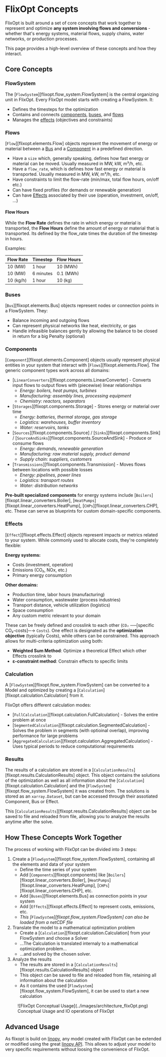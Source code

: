 # FlixOpt Concepts

FlixOpt is built around a set of core concepts that work together to represent and optimize **any system involving flows and conversions** - whether that's energy systems, material flows, supply chains, water networks, or production processes.

This page provides a high-level overview of these concepts and how they interact.

## Core Concepts

### FlowSystem

The [`FlowSystem`][flixopt.flow_system.FlowSystem] is the central organizing unit in FlixOpt.
Every FlixOpt model starts with creating a FlowSystem. It:

- Defines the timesteps for the optimization
- Contains and connects [components](#components), [buses](#buses), and [flows](#flows)
- Manages the [effects](#effects) (objectives and constraints)

### Flows

[`Flow`][flixopt.elements.Flow] objects represent the movement of energy or material between a [Bus](#buses) and a [Component](#components) in a predefined direction.

- Have a `size` which, generally speaking, defines how fast energy or material can be moved. Usually measured in MW, kW, m³/h, etc.
- Have a `flow_rate`, which is defines how fast energy or material is transported. Usually measured in MW, kW, m³/h, etc.
- Have constraints to limit the flow-rate (min/max, total flow hours, on/off etc.)
- Can have fixed profiles (for demands or renewable generation)
- Can have [Effects](#effects) associated by their use (operation, investment, on/off, ...)

#### Flow Hours
While the **Flow Rate** defines the rate in which energy or material is transported, the **Flow Hours** define the amount of energy or material that is transported.
Its defined by the flow_rate times the duration of the timestep in hours.

Examples:

| Flow Rate | Timestep | Flow Hours |
|-----------|----------|------------|
| 10 (MW)   | 1 hour   | 10 (MWh)   |
| 10 (MW)   | 6 minutes | 0.1 (MWh) |
| 10 (kg/h) | 1 hour   | 10 (kg)    |

### Buses

[`Bus`][flixopt.elements.Bus] objects represent nodes or connection points in a FlowSystem. They:

- Balance incoming and outgoing flows
- Can represent physical networks like heat, electricity, or gas
- Handle infeasible balances gently by allowing the balance to be closed in return for a big Penalty (optional)

### Components

[`Component`][flixopt.elements.Component] objects usually represent physical entities in your system that interact with [`Flows`][flixopt.elements.Flow]. The generic component types work across all domains:

- [`LinearConverters`][flixopt.components.LinearConverter] - Converts input flows to output flows with (piecewise) linear relationships
  - *Energy: boilers, heat pumps, turbines*
  - *Manufacturing: assembly lines, processing equipment*
  - *Chemistry: reactors, separators*
- [`Storages`][flixopt.components.Storage] - Stores energy or material over time
  - *Energy: batteries, thermal storage, gas storage*
  - *Logistics: warehouses, buffer inventory*
  - *Water: reservoirs, tanks*
- [`Sources`][flixopt.components.Source] / [`Sinks`][flixopt.components.Sink] / [`SourceAndSinks`][flixopt.components.SourceAndSink] - Produce or consume flows
  - *Energy: demands, renewable generation*
  - *Manufacturing: raw material supply, product demand*
  - *Supply chain: suppliers, customers*
- [`Transmissions`][flixopt.components.Transmission] - Moves flows between locations with possible losses
  - *Energy: pipelines, power lines*
  - *Logistics: transport routes*
  - *Water: distribution networks*

**Pre-built specialized components** for energy systems include [`Boilers`][flixopt.linear_converters.Boiler], [`HeatPumps`][flixopt.linear_converters.HeatPump], [`CHPs`][flixopt.linear_converters.CHP], etc. These can serve as blueprints for custom domain-specific components.

### Effects

[`Effect`][flixopt.effects.Effect] objects represent impacts or metrics related to your system. While commonly used to allocate costs, they're completely flexible:

**Energy systems:**
- Costs (investment, operation)
- Emissions (CO₂, NOx, etc.)
- Primary energy consumption

**Other domains:**
- Production time, labor hours (manufacturing)
- Water consumption, wastewater (process industries)
- Transport distance, vehicle utilization (logistics)
- Space consumption
- Any custom metric relevant to your domain

These can be freely defined and crosslink to each other (`CO₂` ──[specific CO₂-costs]─→ `Costs`).
One effect is designated as the **optimization objective** (typically Costs), while others can be constrained.
This approach allows for multi-criteria optimization using both:

 - **Weighted Sum Method**: Optimize a theoretical Effect which other Effects crosslink to
 - **ε-constraint method**: Constrain effects to specific limits

### Calculation

A [`FlowSystem`][flixopt.flow_system.FlowSystem] can be converted to a Model and optimized by creating a [`Calculation`][flixopt.calculation.Calculation] from it.

FlixOpt offers different calculation modes:

- [`FullCalculation`][flixopt.calculation.FullCalculation] - Solves the entire problem at once
- [`SegmentedCalculation`][flixopt.calculation.SegmentedCalculation] - Solves the problem in segments (with optioinal overlap), improving performance for large problems
- [`AggregatedCalculation`][flixopt.calculation.AggregatedCalculation] - Uses typical periods to reduce computational requirements

### Results

The results of a calculation are stored in a [`CalculationResults`][flixopt.results.CalculationResults] object.
This object contains the solutions of the optimization as well as all information about the [`Calculation`][flixopt.calculation.Calculation] and the [`FlowSystem`][flixopt.flow_system.FlowSystem] it was created from.
The solutions is stored as an `xarray.Dataset`, but can be accessed through their assotiated Component, Bus or Effect.

This [`CalculationResults`][flixopt.results.CalculationResults] object can be saved to file and reloaded from file, allowing you to analyze the results anytime after the solve.

## How These Concepts Work Together

The process of working with FlixOpt can be divided into 3 steps:

1. Create a [`FlowSystem`][flixopt.flow_system.FlowSystem], containing all the elements and data of your system
     -  Define the time series of your system
     -  Add [`Components`][flixopt.components] like [`Boilers`][flixopt.linear_converters.Boiler], [`HeatPumps`][flixopt.linear_converters.HeatPump], [`CHPs`][flixopt.linear_converters.CHP], etc.
     -  Add [`Buses`][flixopt.elements.Bus] as connection points in your system
     -  Add [`Effects`][flixopt.effects.Effect] to represent costs, emissions, etc.
     - *This [`FlowSystem`][flixopt.flow_system.FlowSystem] can also be loaded from a netCDF file*
2. Translate the model to a mathematical optimization problem
     - Create a [`Calculation`][flixopt.calculation.Calculation] from your FlowSystem and choose a Solver
     - ...The Calculation is translated internaly to a mathematical optimization problem...
     - ...and solved by the chosen solver.
3. Analyze the results
     - The results are stored in a [`CalculationResults`][flixopt.results.CalculationResults] object
     - This object can be saved to file and reloaded from file, retaining all information about the calculation
     - As it contains the used [`FlowSystem`][flixopt.flow_system.FlowSystem], it can be used to start a new calculation

<figure markdown>
  ![FlixOpt Conceptual Usage](../images/architecture_flixOpt.png)
  <figcaption>Conceptual Usage and IO operations of FlixOpt</figcaption>
</figure>

## Advanced Usage
As flixopt is build on [linopy](https://github.com/PyPSA/linopy), any model created with FlixOpt can be extended or modified using the great [linopy API](https://linopy.readthedocs.io/en/latest/api.html).
This allows to adjust your model to very specific requirements without loosing the convenience of FlixOpt.

<!--## Next Steps-->
<!---->
<!--Now that you understand the basic concepts, learn more about each one:-->
<!---->
<!--- [FlowSystem](api/flow_system.md) - Time series and system organization-->
<!--- [Components](api/components.md) - Available component types and how to use them-->
<!--- [Effects](apieffects.md) - Costs, emissions, and other impacts-->
<!--- [Calculation Modes](api/calculation.md) - Different approaches to solving your model-->
